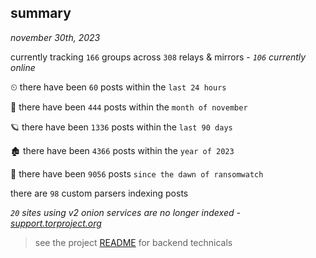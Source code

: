 
## summary
_november 30th, 2023_

currently tracking `166` groups across `308` relays & mirrors - _`106` currently online_

⏲ there have been `60` posts within the `last 24 hours`

🦈 there have been `444` posts within the `month of november`

🪐 there have been `1336` posts within the `last 90 days`

🏚 there have been `4366` posts within the `year of 2023`

🦕 there have been `9056` posts `since the dawn of ransomwatch`

there are `98` custom parsers indexing posts

_`20` sites using v2 onion services are no longer indexed - [support.torproject.org](https://support.torproject.org/onionservices/v2-deprecation/)_

> see the project [README](https://github.com/joshhighet/ransomwatch#ransomwatch--) for backend technicals
